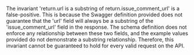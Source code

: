 The invariant 'return.url is a substring of return.issue_comment_url' is a false-positive. This is because the Swagger definition provided does not guarantee that the 'url' field will always be a substring of the 'issue_comment_url' field in the response. The schema definition does not enforce any relationship between these two fields, and the example values provided do not demonstrate a substring relationship. Therefore, this invariant cannot be guaranteed to hold for every valid request on the API.
